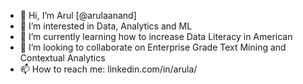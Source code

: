 - 👋 Hi, I’m Arul [@arulaanand]
- 👀 I’m interested in Data, Analytics and ML
- 🌱 I’m currently learning how to increase Data Literacy in American
- 💞️ I’m looking to collaborate on Enterprise Grade Text Mining and Contextual Analytics
- 📫 How to reach me: linkedin.com/in/arula/

<!---
arulaanand/arulaanand is a ✨ special ✨ repository because its `README.md` (this file) appears on your GitHub profile.
You can click the Preview link to take a look at your changes.
--->
